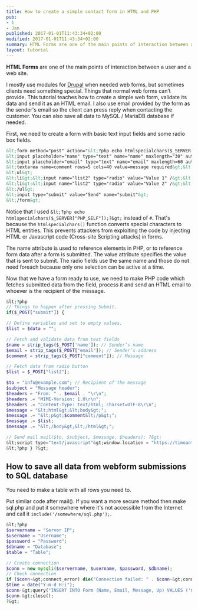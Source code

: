 ```yaml
---
title: How to create a simple contact form in HTML and PHP
pub:
- 1
- Jan
published: 2017-01-01T11:43:34+02:00
modified: 2017-01-01T11:43:34+02:00
summary: HTML Forms are one of the main points of interaction between a user and a web site. This tutorial teaches you how to make one.
layout: tutorial
---
```


**HTML Forms** are one of the main points of interaction between a user and a web site.

I mostly use modules for <a href="https://www.drupal.org/" rel="noopener" target="_blank">Drupal</a> when needed web forms, but sometimes clients need something special. Things that normal web forms can’t provide. This tutorial teaches how to create a simple web form, validate its data and send it as an HTML email. I also use email provided by the form as the sender's email so the client can press reply when contacting the customer. You can also save all data to MySQL / MariaDB database if needed.

First, we need to create a form with basic text input fields and some radio box fields.

```HTML
&lt;form method="post" action="&lt;?php echo htmlspecialchars($_SERVER["PHP_SELF"]);?&gt;"&gt;
&lt;input placeholder="name" type="text" name="name" maxlength="30" autofocus required&gt;
&lt;input placeholder="email" type="text" name="email" maxlength=60 autocomplete=on required&gt;
&lt;textarea name=comment rows=5 cols=40 value=message required&gt;&lt;/textarea&gt;
&lt;ul&gt;
&lt;li&gt;&lt;input name="list2" type="radio" value="Value 1" /&gt;&lt;/li&gt;
&lt;li&gt;&lt;input name="list2" type="radio" value="Value 2" /&gt;&lt;/li&gt;
&lt;/ul&gt;
&lt;input type="submit" value="Send" name="submit"&gt;
&lt;/form&gt;
```

Notice that I used `&lt;?php echo htmlspecialchars($_SERVER["PHP_SELF"]);?&gt;` instead of `#`. That's because the `htmlspecialchars()` function converts special characters to HTML entities. This prevents attackers from exploiting the code by injecting HTML or Javascript code (Cross-site Scripting attacks) in forms.

The name attribute is used to reference elements in PHP, or to reference form data after a form is submitted. The value attribute specifies the value that is sent to submit. The radio fields use the same name and those do not need foreach because only one selection can be active at a time.

Now that we have a form ready to use, we need to make PHP code which fetches submitted data from the field, process it and send an HTML email to whoever is the recipient of the message.

```PHP
&lt;?php
// Things to happen after pressing Submit.
if($_POST["submit"]) {

// Define variables and set to empty values.
$list = $data = "";

// Fetch and validate data from text fields
$name = strip_tags($_POST['name']); // Sender’s name
$email = strip_tags($_POST["email"]); // Sender’s address
$comment = strip_tags($_POST["comment"]); // Message

// Fetch data from radio button
$list = $_POST["list2"];

$to = "info@example.com"; // Recipient of the message
$subject = "Message header";
$headers = "From: " . $email . "\r\n";
$headers .= "MIME-Version: 1.0\r\n";
$headers .= "Content-Type: text/html; charset=UTF-8\r\n";
$message = "&lt;html&gt;&lt;body&gt;";
$message .= "&lt;p&gt;$comment&lt;/p&gt;";
$message .= $list;
$message .= "&lt;/body&gt;&lt;/html&gt;";

// Send mail mail($to, $subject, $message, $headers); ?&gt;
&lt;script type="text/javascript"&gt;window.location = "https://timoanttila.com/";&lt;/script&gt;
&lt;?php } ?&gt;
```

## How to save all data from webform submissions to SQL database

You need to make a table with all rows you need to.

Put similar code after mail(). If you want a more secure method then make sql.php and put it somewhere where it's not accessible from the Internet and call it `include('/somewhere/sql.php');`.

```PHP
&lt;?php
$servername = "Server IP";
$username = "Username";
$password = "Password";
$dbname = "Database";
$table = "Table";

// Create connection
$conn = new mysqli($servername, $username, $password, $dbname);
// Check connection
if ($conn-&gt;connect_error) die("Connection failed: " . $conn-&gt;connect_error);
$time = date("Y-m-d H:i");
$conn-&gt;query("INSERT INTO Form (Name, Email, Message, Up) VALUES ('$name', '$email', '$comment', '$time')");
$conn-&gt;close();
?&gt;
```